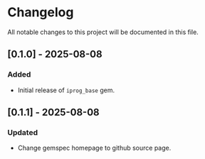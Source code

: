 # Changelog

All notable changes to this project will be documented in this file.

## [0.1.0] - 2025-08-08
### Added
- Initial release of `iprog_base` gem.

## [0.1.1] - 2025-08-08
### Updated
- Change gemspec homepage to github source page.


